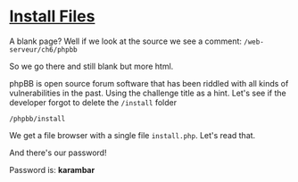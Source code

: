 # [Install Files](https://www.root-me.org/en/Challenges/Web-Server/Install-files)

A blank page? Well if we look at the source we see a comment: `/web-serveur/ch6/phpbb`

So we go there and still blank but more html.

phpBB is open source forum software that has been riddled with all kinds of vulnerabilities 
in the past. Using the challenge title as a hint. Let's see if the developer forgot to 
delete the `/install` folder

`/phpbb/install`

We get a file browser with a single file `install.php`. Let's read that.

And there's our password!

Password is: **karambar**

